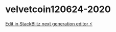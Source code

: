 # velvetcoin120624-2020

[Edit in StackBlitz next generation editor ⚡️](https://stackblitz.com/~/github.com/satphonix-dotcom/velvetcoin120624-2020)